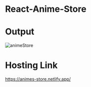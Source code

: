 # React-Anime-Store

# Output

![animeStore](https://user-images.githubusercontent.com/111622844/207752276-b5e814cc-ebed-4aa2-a8e0-28962f265ac9.png)

# Hosting Link

https://animes-store.netlify.app/
